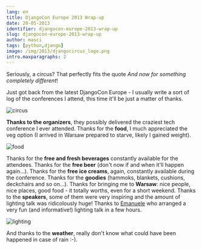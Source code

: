 ```yaml
---
lang: en
title: DjangoCon Europe 2013 Wrap-up
date: 20-05-2013
identifier: djangocon-europe-2013-wrap-up
slug: djangocon-europe-2013-wrap-up
author: masci
tags: [python,django]
image: /img/2013/djangocircus_logo.png
intro.maxparagraphs: 2
---
```


Seriously, a circus? That perfectly fits the quote *And now for something completely different*!

Just got back from the latest DjangoCon Europe - I usually write a sort of log of the conferences I attend, this time
it'll be just a matter of thanks.

![circus](/img/2013/circus.jpg)


**Thanks to the organizers**, they possibly delivered the craziest tech conference I ever attended. Thanks for the **food**,
I much appreciated the veg option (I arrived in Warsaw prepared to starve, likely I gained weight).

![food](/img/2013/food.jpg)


Thanks for the **free and fresh beverages** constantly available for the attendees. Thanks for the **free beer** (don't now if and when it'll
happen again...). Thanks for the **free ice creams**, again, constantly available during the conference. Thanks for the
**goodies** (hammoks, blankets, cushions, deckchairs and so on...). Thanks for bringing me to **Warsaw**: nice people, nice
places, good food - it totally worths, even for a short weekend. Thanks to the **speakers**, some of them were very
inspiring and the amount of lighting talk was ridicolously huge! Thanks to [Emanuele](/staff/palazzem) who arranged
a very fun (and informative!) lighting talk in a few hours.

![lighting](/img/2013/lighting.jpg)


And thanks to the **weather**, really don't know what could
have been happened in case of rain :-).
